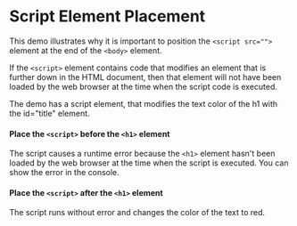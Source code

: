 # Script Element Placement

This demo illustrates why it is important to position the `<script src="">` element at the end of the `<body>` element.

If the `<script>` element contains code that modifies an element that is further down in the HTML document, then that element will not have been loaded by the web browser at the time when the script code is executed.

The demo has a script element, that modifies the text color of the h1 with the id="title" element. 

#### Place the `<script>` before the `<h1>` element
The script causes a runtime error because the `<h1>` element hasn't been loaded by the web browser at the time when the script is executed. You can show the error in the console.

#### Place the `<script>` after the `<h1>` element
The script runs without error and changes the color of the text to red.



